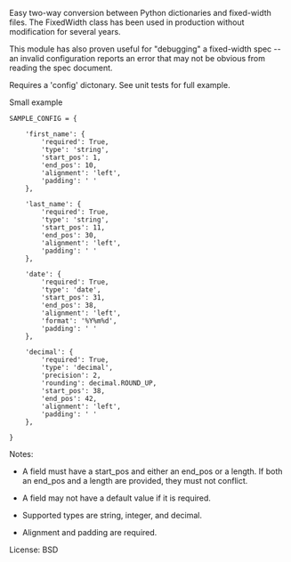 Easy two-way conversion between Python dictionaries and fixed-width files.
The FixedWidth class has been used in production without modification for 
several years.

This module has also proven useful for "debugging" a fixed-width spec --
an invalid configuration reports an error that may not be obvious from
reading the spec document.

Requires a 'config' dictonary. See unit tests for full example.

Small example

    SAMPLE_CONFIG = {

        'first_name': {
            'required': True,
            'type': 'string',
            'start_pos': 1,
            'end_pos': 10,
            'alignment': 'left',
            'padding': ' '
        },

        'last_name': {
            'required': True,
            'type': 'string',
            'start_pos': 11,
            'end_pos': 30,
            'alignment': 'left',
            'padding': ' '
        },

        'date': {
            'required': True,
            'type': 'date',
            'start_pos': 31,
            'end_pos': 38,
            'alignment': 'left',
            'format': '%Y%m%d',
            'padding': ' '
        },

        'decimal': {
            'required': True,
            'type': 'decimal',
            'precision': 2,
            'rounding': decimal.ROUND_UP,
            'start_pos': 38,
            'end_pos': 42,
            'alignment': 'left',
            'padding': ' '
        },

    }

Notes:

* A field must have a start_pos and either an end_pos or a length. If both an end_pos and a length are provided, they must not conflict.

* A field may not have a default value if it is required.

* Supported types are string, integer, and decimal.

* Alignment and padding are required.


License: BSD
